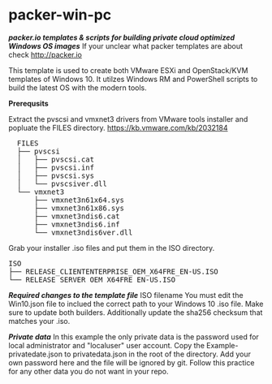 # packer-win-pc
***packer.io templates &amp; scripts for building private cloud optimized Windows OS images***
If your unclear what packer templates are about check http://packer.io

This template is used to create both VMware ESXi and OpenStack/KVM templates of Windows 10. It utilzes Windows RM and PowerShell scripts to build the latest OS with the modern tools.

**Prerequsits**

Extract the pvscsi and vmxnet3 drivers from VMware tools installer and popluate the FILES directory. 
https://kb.vmware.com/kb/2032184

<pre>
  FILES
  ├── pvscsi
  │   ├── pvscsi.cat
  │   ├── pvscsi.inf
  │   ├── pvscsi.sys
  │   └── pvscsiver.dll
  └── vmxnet3
      ├── vmxnet3n61x64.sys
      ├── vmxnet3n61x86.sys
      ├── vmxnet3ndis6.cat
      ├── vmxnet3ndis6.inf
      └── vmxnet3ndis6ver.dll
</pre>

Grab your installer .iso files and put them in the ISO directory. 
<pre>
ISO
├── RELEASE_CLIENTENTERPRISE_OEM_X64FRE_EN-US.ISO
└── RELEASE_SERVER_OEM_X64FRE_EN-US.ISO
</pre>

***Required changes to the template file***
ISO filename
You must edit the Win10.json file to inclued the correct path to your Windows 10 .iso file. Make sure to update both builders. Additionally update the sha256 checksum that matches your .iso. 

***Private data***
In this example the only private data is the password used for local administrator and "localuser" user account. Copy the Example-privatedate.json to privatedata.json in the root of the directory. Add your own password here and the file will be ignored by git. Follow this practice for any other data you do not want in your repo.  